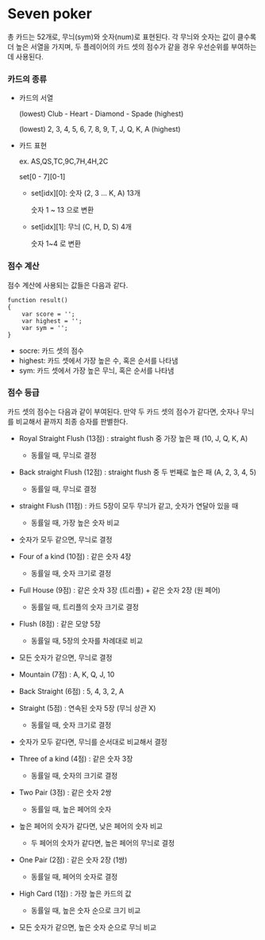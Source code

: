 # Seven poker

총 카드는 52개로, 무늬(sym)와 숫자(num)로 표현된다. 각 무늬와 숫자는 값이 클수록 더 높은 서열을 가지며, 두 플레이어의 카드 셋의 점수가 같을 경우 우선순위를 부여하는 데 사용된다.  



### 카드의 종류

- 카드의 서열

  (lowest) Club - Heart - Diamond - Spade (highest) 

  (lowest) 2, 3, 4, 5, 6, 7, 8, 9, T, J, Q, K, A (highest)

- 카드 표현

  ex. AS,QS,TC,9C,7H,4H,2C

  set\[0 - 7][0-1]

  - set\[idx][0]: 숫자 (2, 3 ... K, A) 13개

    숫자 1 ~ 13 으로 변환

  - set\[idx][1]: 무늬 (C, H, D, S) 4개

    숫자 1~4 로 변환



### 점수 계산

점수 계산에 사용되는 값들은 다음과 같다.

```
function result()
{
	var score = '';
	var highest = '';
	var sym = '';
}
```

- socre: 카드 셋의 점수
- highest: 카드 셋에서 가장 높은 수, 혹은 순서를 나타냄
- sym: 카드 셋에서 가장 높은 무늬, 혹은 순서를 나타냄



### 점수 등급

카드 셋의 점수는 다음과 같이 부여된다. 만약 두 카드 셋의 점수가 같다면, 숫자나 무늬를 비교해서 끝까지 최종 승자를 판별한다. 

- Royal Straight Flush (13점) : straight flush 중 가장 높은 패 (10, J, Q, K, A)

  - 동률일 때, 무늬로 결정

- Back straight Flush (12점) : straight flush 중 두 번째로 높은 패 (A, 2, 3, 4, 5)

  - 동률일 때, 무늬로 결정

- straight Flush (11점) : 카드 5장이 모두 무늬가 같고, 숫자가 연달아 있을 때

  - 동률일 때, 가장 높은 숫자 비교
- 숫자가 모두 같으면, 무늬로 결정
  
- Four of a kind (10점) : 같은 숫자 4장

  - 동률일 때, 숫자 크기로 결정

- Full House (9점) : 같은 숫자 3장 (트리플) + 같은 숫자 2장 (원 페어)

  - 동률일 때, 트리플의 숫자 크기로 결정

- Flush (8점) : 같은 모양 5장

  - 동률일 때, 5장의 숫자를 차례대로 비교
- 모든 숫자가 같으면, 무늬로 결정
  
- Mountain (7점) : A, K, Q, J, 10

- Back Straight (6점) : 5, 4, 3, 2, A

- Straight (5점) : 연속된 숫자 5장 (무늬 상관 X)

  - 동률일 때, 숫자 크기로 결정
- 숫자가 모두 같다면, 무늬를 순서대로 비교해서 결정
  
- Three of a kind (4점) :  같은 숫자 3장

  - 동률일 때, 숫자의 크기로 결정

- Two Pair (3점) : 같은 숫자 2쌍

  - 동률일 때, 높은 페어의 숫자
- 높은 페어의 숫자가 같다면, 낮은 페어의 숫자 비교
  - 두 페어의 숫자가 같다면, 높은 페어의 무늬로 결정
  
- One Pair (2점) : 같은 숫자 2장 (1쌍)

  - 동률일 때, 페어의 숫자로 결정

- High Card (1점) : 가장 높은 카드의 값

  - 동률일 때, 높은 숫자 순으로 크기 비교
- 모든 숫자가 같으면, 높은 숫자 순으로 무늬 비교






